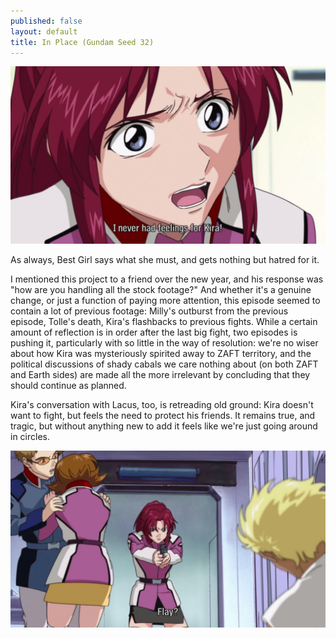 ```yaml
---
published: false
layout: default
title: In Place (Gundam Seed 32)
---
```

![](/lies.jpg)

As always, Best Girl says what she must, and gets nothing but hatred for it.

I mentioned this project to a friend over the new year, and his response was "how are you handling all the stock footage?" And whether it's a genuine change, or just a function of paying more attention, this episode seemed to contain a lot of previous footage: Milly's outburst from the previous episode, Tolle's death, Kira's flashbacks to previous fights. While a certain amount of reflection is in order after the last big fight, two episodes is pushing it, particularly with so little in the way of resolution: we're no wiser about how Kira was mysteriously spirited away to ZAFT territory, and the political discussions of shady cabals we care nothing about (on both ZAFT and Earth sides) are made all the more irrelevant by concluding that they should continue as planned.

Kira's conversation with Lacus, too, is retreading old ground: Kira doesn't want to fight, but feels the need to protect his friends. It remains true, and tragic, but without anything new to add it feels like we're just going around in circles.

![](/competence.jpg)
